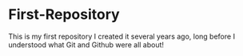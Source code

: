 # First-Repository
This is my first repository
I created it several years ago, long before I understood what Git and Github were all about!
